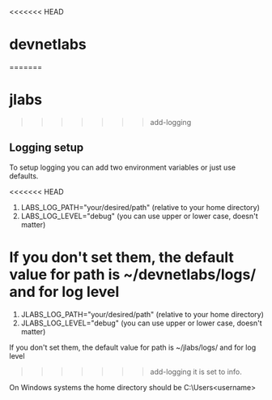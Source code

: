 <<<<<<< HEAD
# devnetlabs
=======
# jlabs
>>>>>>> add-logging

## Logging setup

To setup logging you can add two environment variables or just use defaults.

<<<<<<< HEAD
1. LABS_LOG_PATH="your/desired/path" (relative to your home directory)
2. LABS_LOG_LEVEL="debug" (you can use upper or lower case, doesn't matter)

If you don't set them, the default value for path is ~/devnetlabs/logs/ and for log level
=======
1. JLABS_LOG_PATH="your/desired/path" (relative to your home directory)
2. JLABS_LOG_LEVEL="debug" (you can use upper or lower case, doesn't matter)

If you don't set them, the default value for path is ~/jlabs/logs/ and for log level
>>>>>>> add-logging
it is set to info.

On Windows systems the home directory should be C:\Users\<username>

